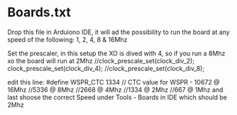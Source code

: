# Boards.txt
Drop this file in Arduiono IDE, it will ad the possibility to run the board at any speed of the following: 1, 2, 4, 8 & 16Mhz 

Set the prescaler, in this setup the XO is dived with 4, so if you run a 8Mhz xo the board will run at 2Mhz
  //clock_prescale_set(clock_div_2);
  clock_prescale_set(clock_div_4);
  //clock_prescale_set(clock_div_8);
  
edit this line: #define WSPR_CTC  1334   // CTC value for WSPR - 10672 @ 16Mhz //5336 @ 8Mhz //2668 @ 4Mhz //1334 @ 2Mhz //667 @ 1Mhz
and last shoose the correct Speed under Tools - Boards in IDE which should be 2Mhz
